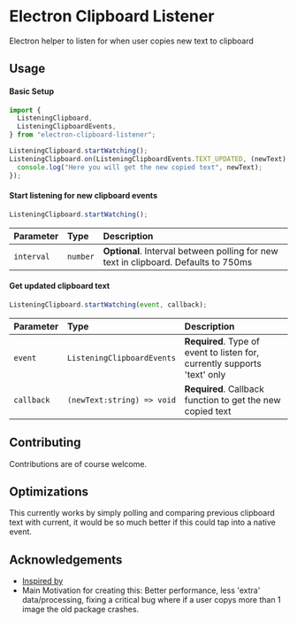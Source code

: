 # Electron Clipboard Listener

Electron helper to listen for when user copies new text to clipboard

## Usage

#### Basic Setup

```ts
import {
  ListeningClipboard,
  ListeningClipboardEvents,
} from "electron-clipboard-listener";

ListeningClipboard.startWatching();
ListeningClipboard.on(ListeningClipboardEvents.TEXT_UPDATED, (newText) => {
  console.log("Here you will get the new copied text", newText);
});
```

#### Start listening for new clipboard events

```ts
ListeningClipboard.startWatching();
```

| Parameter  | Type     | Description                                                                         |
| :--------- | :------- | :---------------------------------------------------------------------------------- |
| `interval` | `number` | **Optional**. Interval between polling for new text in clipboard. Defaults to 750ms |

#### Get updated clipboard text

```ts
ListeningClipboard.startWatching(event, callback);
```

| Parameter  | Type                       | Description                                                               |
| :--------- | :------------------------- | :------------------------------------------------------------------------ |
| `event`    | `ListeningClipboardEvents` | **Required**. Type of event to listen for, currently supports 'text' only |
| `callback` | `(newText:string) => void` | **Required**. Callback function to get the new copied text                |

## Contributing

Contributions are of course welcome.

## Optimizations

This currently works by simply polling and comparing previous clipboard text with current, it would be so much better if this could tap into a native event.

## Acknowledgements

- [Inspired by](https://github.com/arjun-g/electron-clipboard-extended)
- Main Motivation for creating this: Better performance, less 'extra' data/processing, fixing a critical bug where if a user copys more than 1 image the old package crashes.
